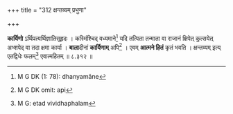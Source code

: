 +++
title = "312 क्षन्तव्यम् प्रभुणा"

+++


**कार्यिणो** ऽर्थिप्रत्यर्थिज्ञातिसुहृदः । कस्मिंश्चिद् वध्यमाने[^५] यदि तत्पिता तन्माता वा राजानं क्षिपेत् कुत्सयेत् अभ्शपेद् वा तदा क्षमा कार्या । **बाला**दीनां **कार्यिणाम्** अपि[^६] । एवम् **आत्मने हितं** कृतं भवति । क्षन्तव्यम् इत्य् एतद्विधेः फलम्[^७] एवात्महितम् ॥ ८.३१२ ॥


[^७]:
     M G: etad vividhaphalam


[^६]:
     M G DK omit: api


[^५]:
     M G DK (1: 78): dhanyamāne
